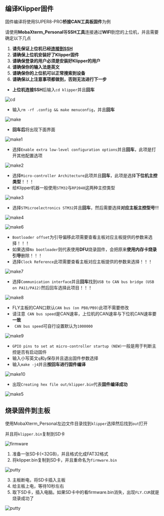 ## 编译Klipper固件

固件编译将使用SUPER8-PRO**桥接CAN工具板固件**为例

请使用**MobaXterm_Personal**等**SSH工具**连接通过**WIFI**到您的上位机，并且需要确定以下几点

1. **请先保证上位机已经[连接到SSH](introduction/conntossh)**
2. **请确保上位机安装好了Klipper固件**
3. **请确保登录的用户必须是安装好Klipper的用户**
4. **请确保你的输入法是英文**
5. **请确保你的上位机可以正常搜索到设备**
6. **请确保以上注意事项都做到，否则无法进行下一步**

* **上位机连接SSH**后输入`cd klipper`并且**回车**

![cd](../images/firmware/cd.png ":no-zooom")

* 输入`rm -rf .config && make menuconfig`，并且**回车**

![make](../images/firmware/make.png ":no-zooom")

* **回车后**将出现下面界面

![make1](../images/firmware/make1.png ":no-zooom")

* 选择`Enable extra low-level configuration options`并且**回车**，此项是打开其他配置选项

![make2](../images/firmware/make2.png ":no-zooom")

* 选择`Micro-controller Architecture`此项并且**回车**，此项是选择**下位机主控类型**！！！
* 给Klipper机器一般使用`STM32`与`RP2040`这两种主控类型

![make3](../images/firmware/make3.png ":no-zooom")

* 选择`STMicroelectronics STM32`并且**回车**，然后需要选择**对应主板主控型号**!!!

![make4](../images/firmware/make4.png ":no-zooom")

![make6](../images/firmware/make6.png ":no-zooom")

* `Bootloader offset`为引导偏移此项需要查看主板对应主板提供的参数来选择！！！
* 如果选择`No bootloader`则代表使用**DFU**烧录固件，会把原来**使用内存卡烧录引导**删除！！！
* 选择`Clock Reference`此项需要查看主板对应主板提供的参数来选择！！！

![make7](../images/firmware/make7.png ":no-zooom")

* 选择` Communication interface `并且**回车**找到`USB to CAN bus bridge (USB on PA11/PA12)`然后回车选择此项目！！！

![make8](../images/firmware/make8.png ":no-zooom")

* FLY主板的CAN口默认`CAN bus (on PB8/PB9)`此项不需要修改
* 请注意` CAN bus speed`是CAN速率，上位机的CAN速率与下位机CAN速率要**一致**
* ` CAN bus speed`可自行设置默认为`1000000`

![make9](../images/firmware/make9.png ":no-zooom")

* `GPIO pins to set at micro-controller startup (NEW)`一般是用于判断主控是否有启动固件
* 输入小写英文`q`和`y`保存并且退出固件参数选择
* 输入`make -j4`并且**按回车进行固件编译**

![make10](../images/firmware/make10.png ":no-zooom")

* 出现`Creating hex file out/klipper.bin`代表**固件编译成功**

![make5](../images/firmware/make5.png ":no-zooom")

## 烧录固件到主板

使用MobaXterm_Personal左边文件目录找到`klipper`选择然后找到`out`打开

并且将`klipper.bin`复制到SD卡

![firmware](../images/firmware/firmware.png ":no-zooom")

1. 准备一张SD卡(<32GB)，并且格式化成FAT32格式
2. 将klipper.bin复制到SD卡，并且重命名为```firmware.bin```

![putty](../images/firmware/flash1.png ":no-zooom")

3. 主板断电，将SD卡插入主板
4. 给主板上电，等待10秒左右
5. 取下SD卡，插入电脑。如果SD卡中的看firmware.bin消失，出现```FLY.CUR```就是烧录成功了

![putty](../images/firmware/flash2.png ":no-zooom")